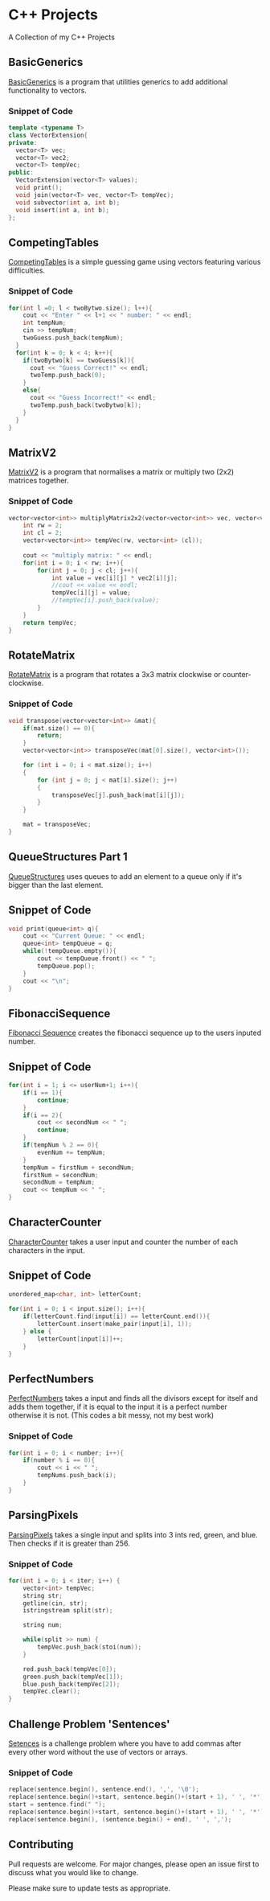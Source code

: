 # C++ Projects

A Collection of my C++ Projects

## BasicGenerics

[BasicGenerics](https://github.com/Shivar-J/Cpp-Projects/blob/BasicGenerics/BasicGenerics/main.cpp) is a program that utilities generics to add additional functionality to vectors.

### Snippet of Code
```cpp
template <typename T>
class VectorExtension{
private:
  vector<T> vec;
  vector<T> vec2;
  vector<T> tempVec;
public:
  VectorExtension(vector<T> values);
  void print();
  void join(vector<T> vec, vector<T> tempVec);
  void subvector(int a, int b);
  void insert(int a, int b);
};
```

## CompetingTables 

[CompetingTables](https://github.com/Shivar-J/Cpp-Projects/blob/CompetingTables/CompetingTables/main.cpp) is a simple guessing game using vectors featuring various difficulties.


### Snippet of Code
```cpp
for(int l =0; l < twoBytwo.size(); l++){
    cout << "Enter " << l+1 << " number: " << endl;
    int tempNum;
    cin >> tempNum;
    twoGuess.push_back(tempNum);
  }
  for(int k = 0; k < 4; k++){
    if(twoBytwo[k] == twoGuess[k]){
      cout << "Guess Correct!" << endl;
      twoTemp.push_back(0);
    }
    else{
      cout << "Guess Incorrect!" << endl;
      twoTemp.push_back(twoBytwo[k]);
    }
  }
}
```

## MatrixV2
[MatrixV2](https://github.com/Shivar-J/Cpp-Projects/blob/MatrixV2/main.cpp) is a program that normalises a matrix or multiply two (2x2) matrices together.

### Snippet of Code
```cpp
vector<vector<int>> multiplyMatrix2x2(vector<vector<int>> vec, vector<vector<int>> vec2){
    int rw = 2;
    int cl = 2;
    vector<vector<int>> tempVec(rw, vector<int> (cl));
    
    cout << "multiply matrix: " << endl;
    for(int i = 0; i < rw; i++){
        for(int j = 0; j < cl; j++){
            int value = vec[i][j] * vec2[i][j];
            //cout << value << endl;
            tempVec[i][j] = value;
            //tempVec[i].push_back(value);
        }
    }
    return tempVec;
}
```

## RotateMatrix
[RotateMatrix](https://github.com/Shivar-J/Cpp-Projects/blob/RotateMatrix/RotateMatrix/main.cpp) is a program that rotates a 3x3 matrix clockwise or counter-clockwise.

### Snippet of Code
```cpp
void transpose(vector<vector<int>> &mat){
    if(mat.size() == 0){
        return;
    }
    vector<vector<int>> transposeVec(mat[0].size(), vector<int>());

    for (int i = 0; i < mat.size(); i++)
    {
        for (int j = 0; j < mat[i].size(); j++)
        {
            transposeVec[j].push_back(mat[i][j]);
        }
    }

    mat = transposeVec;
}
```

## QueueStructures Part 1
[QueueStructures](https://github.com/Shivar-J/Cpp-Projects/blob/QueueStructuresP1/main.cpp) uses queues to add an element to a queue only if it's bigger than the last element.

## Snippet of Code
```cpp
void print(queue<int> q){
    cout << "Current Queue: " << endl;
    queue<int> tempQueue = q;
    while(!tempQueue.empty()){
        cout << tempQueue.front() << " ";
        tempQueue.pop();
    }
    cout << "\n";
}
```

## FibonacciSequence
[Fibonacci Sequence](https://github.com/Shivar-J/Cpp-Projects/blob/Fibonacci/OddEvenFibonacci/main.cpp) creates the fibonacci sequence up to the users inputed number.

## Snippet of Code
```cpp
for(int i = 1; i <= userNum+1; i++){
    if(i == 1){
        continue;
    }
    if(i == 2){
        cout << secondNum << " ";
        continue;
    }
    if(tempNum % 2 == 0){
        evenNum += tempNum;
    }
    tempNum = firstNum + secondNum;
    firstNum = secondNum;
    secondNum = tempNum;
    cout << tempNum << " ";
}
```

## CharacterCounter
[CharacterCounter](https://github.com/Shivar-J/Cpp-Projects/blob/CharacterCounter/CharacterCounter/main.cpp) takes a user input and counter the number of each characters in the input.

## Snippet of Code
```cpp
unordered_map<char, int> letterCount;
    
for(int i = 0; i < input.size(); i++){
    if(letterCount.find(input[i]) == letterCount.end()){
        letterCount.insert(make_pair(input[i], 1));
    } else {
        letterCount[input[i]]++;
    }
}
```

## PerfectNumbers
[PerfectNumbers](https://github.com/Shivar-J/Cpp-Projects/blob/PerfectNumbers/PerfectNumbers/main.cpp) takes a input and finds all the divisors except for itself and adds them together, if it is equal to the input it is a perfect number otherwise it is not. (This codes a bit messy, not my best work)

### Snippet of Code
```cpp
for(int i = 0; i < number; i++){
    if(number % i == 0){
        cout << i << " ";
        tempNums.push_back(i);
    }
}
```

## ParsingPixels
[ParsingPixels](https://github.com/Shivar-J/Cpp-Projects/blob/ParsingPixels/ParsingPixels/main.cpp) takes a single input and splits into 3 ints red, green, and blue. Then checks if it is greater than 256.

### Snippet of Code
```cpp
for(int i = 0; i < iter; i++) {
    vector<int> tempVec;
    string str;
    getline(cin, str);
    istringstream split(str);

    string num;

    while(split >> num) {
        tempVec.push_back(stoi(num));
    }

    red.push_back(tempVec[0]);
    green.push_back(tempVec[1]);
    blue.push_back(tempVec[2]);
    tempVec.clear();
}
```

## Challenge Problem 'Sentences'
[Setences](https://github.com/Shivar-J/Cpp-Projects/blob/Sentences/Sentences/main.cpp) is a challenge problem where you have to add commas after every other word without the use of vectors or arrays.

### Snippet of Code
```cpp
replace(sentence.begin(), sentence.end(), ',', '\0');
replace(sentence.begin()+start, sentence.begin()+(start + 1), ' ', '*');
start = sentence.find(" ");
replace(sentence.begin()+start, sentence.begin()+(start + 1), ' ', '*');
replace(sentence.begin(), (sentence.begin() + end), ' ', ',');
```

## Contributing
Pull requests are welcome. For major changes, please open an issue first to discuss what you would like to change.

Please make sure to update tests as appropriate.
